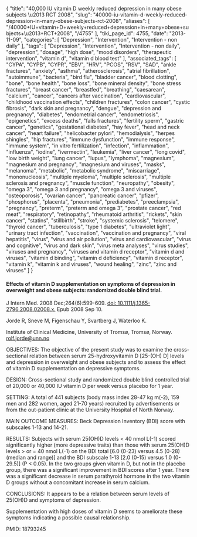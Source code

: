 {
    "title": "40,000 IU vitamin D weekly reduced depression in many obese subjects \u2013 RCT 2008",
    "slug": "40000-iu-vitamin-d-weekly-reduced-depression-in-many-obese-subjects-rct-2008",
    "aliases": [
        "/40000+IU+vitamin+D+weekly+reduced+depression+in+many+obese+subjects+\u2013+RCT+2008",
        "/4755"
    ],
    "tiki_page_id": 4755,
    "date": "2013-11-09",
    "categories": [
        "Depression",
        "Intervention",
        "Intervention - non daily"
    ],
    "tags": [
        "Depression",
        "Intervention",
        "Intervention - non daily",
        "depression",
        "dosage",
        "high dose",
        "mood disorders",
        "therapeutic intervention",
        "vitamin d",
        "vitamin d blood test"
    ],
    "associated_tags": [
        "CYPA",
        "CYPB",
        "CYPR",
        "EBV",
        "HRV",
        "PCOS",
        "RSV",
        "SAD",
        "ankle fractures",
        "anxiety",
        "asthma",
        "atherosclerosis",
        "atrial fibrillation",
        "autoimmune",
        "bacteria",
        "bird flu",
        "bladder cancer",
        "blood clotting",
        "bone",
        "bone health",
        "bone loss",
        "bone mineral density",
        "bone stress fractures",
        "breast cancer",
        "breastfed",
        "breathing",
        "caesarean",
        "calcium",
        "cancer",
        "cancers after vaccination",
        "cardiovascular",
        "childhood vaccination effects",
        "children fractures",
        "colon cancer",
        "cystic fibrosis",
        "dark skin and pregnancy",
        "dengue",
        "depression and pregnancy",
        "diabetes",
        "endometrial cancer",
        "endometriosis",
        "epigenetics",
        "excess deaths",
        "falls fractures",
        "fertility sperm",
        "gastric cancer",
        "genetics",
        "gestational diabetes",
        "hay fever",
        "head and neck cancer",
        "heart failure",
        "helicobacter pylori",
        "hemodialysis",
        "herpes shingles",
        "hip fractures",
        "immune dysfunction",
        "immune response",
        "immune system",
        "in vitro fertilization",
        "infection",
        "inflammation",
        "influenza",
        "iodine",
        "ivermectin",
        "leukemia",
        "liver cancer",
        "long covid",
        "low birth weight",
        "lung cancer",
        "lupus",
        "lymphoma",
        "magnesium",
        "magnesium and pregnancy",
        "magnesium and viruses",
        "masks",
        "melanoma",
        "metabolic",
        "metabolic syndrome",
        "miscarriage",
        "mononucleosis",
        "multiple myeloma",
        "multiple sclerosis",
        "multiple sclerosis and pregnancy",
        "muscle function",
        "neuropathy",
        "obesity",
        "omega 3",
        "omega 3 and pregnancy",
        "omega 3 and viruses",
        "osteoporosis",
        "ovarian cancer",
        "pancreatic cancer",
        "pfizer",
        "phosphorus",
        "placenta",
        "pneumonia",
        "prediabetes",
        "preeclampsia",
        "pregnancy",
        "preterm",
        "preterm and omega 3",
        "prostate cancer",
        "red meat",
        "respiratory",
        "retinopathy",
        "rheumatoid arthritis",
        "rickets",
        "skin cancer",
        "statins",
        "stillbirth",
        "stroke",
        "systemic sclerosis",
        "telomere",
        "thyroid cancer",
        "tuberculosis",
        "type 1 diabetes",
        "ultraviolet light",
        "urinary tract infection",
        "vaccination",
        "vaccination and pregnancy",
        "viral hepatitis",
        "virus",
        "virus and air pollution",
        "virus and cardiovascular",
        "virus and cognitive",
        "virus and dark skin",
        "virus meta analyses",
        "virus studies",
        "viruses and pregnancy",
        "viruses and vitamin d receptor",
        "vitamin d and viruses",
        "vitamin d binding",
        "vitamin d deficiency",
        "vitamin d receptor",
        "vitamin k",
        "vitamin k and viruses",
        "wound healing",
        "zinc",
        "zinc and viruses"
    ]
}


#### Effects of vitamin D supplementation on symptoms of depression in overweight and obese subjects: randomized double blind trial.

J Intern Med. 2008 Dec;264(6):599-609. [doi: 10.1111/j.1365-2796.2008.02008.x.](https://doi.org/10.1111/j.1365-2796.2008.02008.x.) Epub 2008 Sep 10.

Jorde R, Sneve M, Figenschau Y, Svartberg J, Waterloo K.

Institute of Clinical Medicine, University of Tromsø, Tromsø, Norway. rolf.jorde@unn.no

OBJECTIVES: The objective of the present study was to examine the cross-sectional relation between serum 25-hydroxyvitamin D <span>[25-(OH) D]</span> levels and depression in overweight and obese subjects and to assess the effect of vitamin D supplementation on depressive symptoms.

DESIGN: Cross-sectional study and randomized double blind controlled trial of 20,000 or 40,000 IU vitamin D per week versus placebo for 1 year.

SETTING: A total of 441 subjects (body mass index 28-47 kg m(-2), 159 men and 282 women, aged 21-70 years) recruited by advertisements or from the out-patient clinic at the University Hospital of North Norway.

MAIN OUTCOME MEASURES: Beck Depression Inventory (BDI) score with subscales 1-13 and 14-21.

RESULTS: Subjects with serum 25(OH)D levels < 40 nmol L(-1) scored significantly higher (more depressive traits) than those with serum 25(OH)D levels > or = 40 nmol L(-1) on the BDI total <span>[6.0 (0-23) versus 4.5 (0-28) (median and range)]</span> and the BDI subscale 1-13 <span>[2.0 (0-15) versus 1.0 (0-29.5)]</span> (P < 0.05). In the two groups given vitamin D, but not in the placebo group, there was a significant improvement in BDI scores after 1 year. There was a significant decrease in serum parathyroid hormone in the two vitamin D groups without a concomitant increase in serum calcium.

CONCLUSIONS: It appears to be a relation between serum levels of 25(OH)D and symptoms of depression. 

Supplementation with high doses of vitamin D seems to ameliorate these symptoms indicating a possible causal relationship.

PMID:     18793245